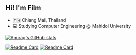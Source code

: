 ## Hi! I'm Film

- 🇹🇭 Chiang Mai, Thailand
- 💻 Studying Computer Engineering @ Mahidol University

[![Anurag's GitHub stats](https://github-readme-stats.vercel.app/api?username=puttipongchut&show_icons=true&theme=dark)](https://github.com/anuraghazra/github-readme-stats)

[![Readme Card](https://github-readme-stats.vercel.app/api/pin/?username=puttipongchut&repo=smarter-edu)](https://github.com/anuraghazra/github-readme-stats)
[![Readme Card](https://github-readme-stats.vercel.app/api/pin/?username=northInwza&repo=insightnet_zfn)](https://github.com/anuraghazra/github-readme-stats)
